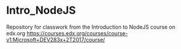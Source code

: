 # Intro_NodeJS
Repository for classwork from the Introduction to NodeJS course on edx.org  https://courses.edx.org/courses/course-v1:Microsoft+DEV283x+2T2017/course/

